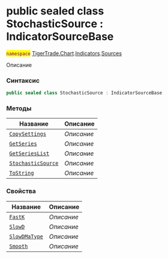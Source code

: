 
# public sealed class StochasticSource : IndicatorSourceBase
<mark style="color:purple;">`namespace`</mark> [TigerTrade.Chart](../../../TigerTrade.Chart.md).[Indicators](../../../TigerTrade.Chart/Indicators.md).[Sources](../../../TigerTrade.Chart/Indicators/Sources.md)



Описание

### Синтаксис
```csharp
public sealed class StochasticSource : IndicatorSourceBase
```


### Методы
| Название | Описание |
| --- | --- |
| [`CopySettings`](./StochasticSource.cs/Методы/CopySettings.md) | *Описание* |
| [`GetSeries`](./StochasticSource.cs/Методы/GetSeries.md) | *Описание* |
| [`GetSeriesList`](./StochasticSource.cs/Методы/GetSeriesList.md) | *Описание* |
| [`StochasticSource`](./StochasticSource.cs/Методы/StochasticSource.md) | *Описание* |
| [`ToString`](./StochasticSource.cs/Методы/ToString.md) | *Описание* |

### Свойства
| Название | Описание |
| --- | --- |
| [`FastK`](./StochasticSource.cs/Свойства/FastK.md) | *Описание* |
| [`SlowD`](./StochasticSource.cs/Свойства/SlowD.md) | *Описание* |
| [`SlowDMaType`](./StochasticSource.cs/Свойства/SlowDMaType.md) | *Описание* |
| [`Smooth`](./StochasticSource.cs/Свойства/Smooth.md) | *Описание* |



